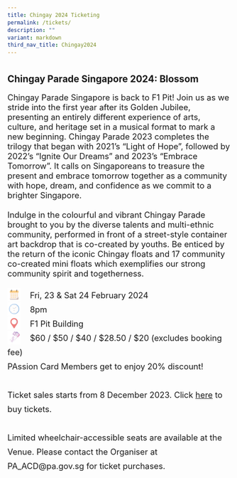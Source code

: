 ```yaml
---
title: Chingay 2024 Ticketing
permalink: /tickets/
description: ""
variant: markdown
third_nav_title: Chingay2024
---
```

<h1 style="color:red;"></h1>

<h2>Chingay Parade Singapore 2024: Blossom</h2>

<div style="font-size:1.15rem">Chingay Parade Singapore is back to F1 Pit! Join us as we stride into the first year after its Golden Jubilee, presenting an entirely different experience of arts, culture, and heritage set in a musical format to mark a new beginning. Chingay Parade 2023 completes the trilogy that began with 2021’s “Light of Hope”, followed by 2022’s “Ignite Our Dreams” and 2023’s “Embrace Tomorrow”. It calls on Singaporeans to treasure the present and embrace tomorrow together as a community with hope, dream, and confidence as we commit to a brighter Singapore.<br><br>
Indulge in the colourful and vibrant Chingay Parade brought to you by the diverse talents and multi-ethnic community, performed in front of a street-style container art backdrop that is co-created by youths. Be enticed by the return of the iconic Chingay floats and 17 community co-created mini floats which exemplifies our strong community spirit and togetherness.<br><br></div>
<div style="line-height:2rem;font-size:1.15rem"><img src="/images/Date.png" style="float:left; width:30px;height:30px">&nbsp; &nbsp; Fri, 23 &amp; Sat 24 February 2024<br>
<img src="/images/Time.png" style="float:left; width:30px;height:30px">
&nbsp;  &nbsp; 8pm<br>
<img src="/images/Venue.png" style="float:left; width:30px;height:30px"> &nbsp; &nbsp; 
F1 Pit Building<br>
<img src="/images/Tickets.png" style="float:left; width:30px;height:30px">&nbsp; &nbsp;  $60 / $50 / $40 / $28.50 / $20 (excludes booking fee) <br>
PAssion Card Members get to enjoy 20% discount!<br>
<br>
	Ticket sales starts from 8 December 2023. Click <a href="https://sistic.com.sg">here</a> to buy tickets.<br>
<br>
Limited wheelchair-accessible seats are available at the Venue. Please contact the Organiser at PA_ACD@pa.gov.sg for ticket purchases.  <br>
	
<br><br></div>